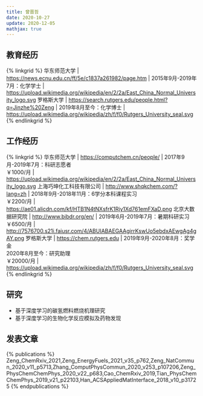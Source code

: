 ```yaml
---
title: 曾晋哲
date: 2020-10-27
update: 2020-12-05
mathjax: true
---
```


## 教育经历

{% linkgrid %}
华东师范大学 | https://news.ecnu.edu.cn/ff/5e/c1837a261982/page.htm | 2015年9月-2019年7月：化学学士 | https://upload.wikimedia.org/wikipedia/en/2/2a/East_China_Normal_University_logo.svg
罗格斯大学 | https://search.rutgers.edu/people.html?q=Jinzhe%20Zeng | 2019年8月至今：化学博士 | https://upload.wikimedia.org/wikipedia/zh/f/f0/Rutgers_University_seal.svg
{% endlinkgrid %}

## 工作经历

{% linkgrid %}
华东师范大学 | https://computchem.cn/people/ | 2017年9月-2019年7月：科研志愿者<br/>￥1000/月 | https://upload.wikimedia.org/wikipedia/en/2/2a/East_China_Normal_University_logo.svg
上海巧坤化工科技有限公司 | http://www.shqkchem.com/?lang=zh | 2018年9月-2018年11月：6学分本科课程实习<br/>￥2200/月 | https://ae01.alicdn.com/kf/HTB1N4tNXsfrK1Rjy1Xd761emFXaD.png
北京大数据研究院 | http://www.bibdr.org/en/ | 2019年6月-2019年7月：暑期科研实习<br/>￥6500/月 | http://7576700.s21i.faiusr.com/4/ABUIABAEGAAgirrKswUo5ebdxAEwgAg4gAY.png
罗格斯大学 | https://chem.rutgers.edu | 2019年9月-2020年8月：奖学金<br/>2020年8月至今：研究助理<br/>￥20000/月 | https://upload.wikimedia.org/wikipedia/zh/f/f0/Rutgers_University_seal.svg
{% endlinkgrid %}

## 研究

- 基于深度学习的碳氢燃料燃烧机理研究
- 基于深度学习的生物化学反应模拟及药物发现

## 发表文章

{% publications %}
Zeng_ChemRxiv_2021,Zeng_EnergyFuels_2021_v35_p762,Zeng_NatCommun_2020_v11_p5713,Zhang_ComputPhysCommun_2020_v253_p107206,Zeng_PhysChemChemPhys_2020_v22_p683,Cao_ChemRxiv_2019,Tian_PhysChemChemPhys_2019_v21_p22103,Han_ACSAppliedMatInterface_2018_v10_p31725
{% endpublications %}